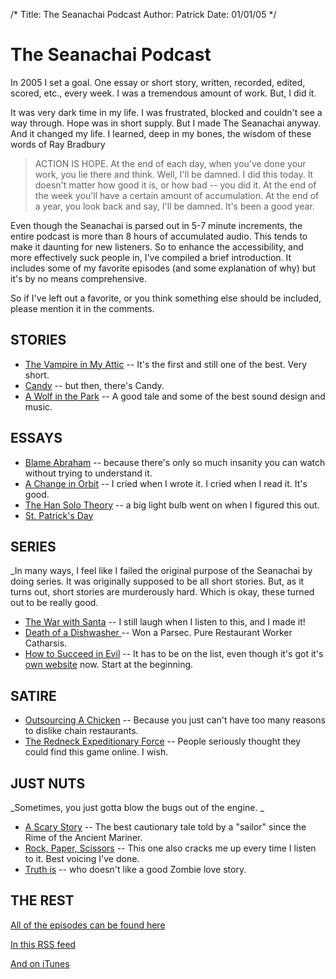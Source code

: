 /*
Title: The Seanachai Podcast
Author: Patrick
Date: 01/01/05
*/

# The Seanachai Podcast

In 2005 I set a goal. One essay or short story, written, recorded, edited, scored, etc., every week. I was a tremendous amount of work. But, I did it. 

It was very dark time in my life. I was frustrated, blocked and couldn't see a way through. Hope was in short supply. But I made The Seanachai anyway. And it changed my life. I learned, deep in my bones, the wisdom of these words of Ray Bradbury

> ACTION IS HOPE. At the end of each day, when you've done your work, you lie there and think. Well, I'll be damned. I did this today. It doesn't matter how good it is, or how bad -- you did it. At the end of the week you'll have a certain amount of accumulation. At the end of a year, you look back and say, I'll be damned. It's been a good year. 

Even though the Seanachai is parsed out in 5-7 minute increments, the entire podcast is more than 8 hours of accumulated audio. This tends to make it daunting for new listeners. So to enhance the accessibility, and more effectively suck people in, I've compiled a brief introduction.  It includes some of my favorite episodes (and some explanation of why) but it's by no means comprehensive.


So if I've left out a favorite, or you think something else should be included, please mention it in the comments.

## STORIES

* [The Vampire in My Attic](http://www.theseanachai.com/2005/01/02/the-vampire-in-the-attic/) -- It's the first and still one of the best. Very short.
* [Candy](http://www.theseanachai.com/2005/02/18/candy/) -- but then, there's Candy.
* [A Wolf in the Park](http://www.theseanachai.com/2005/04/06/a-wolf-in-the-park/) -- A good tale and some of the best sound design and music.

## ESSAYS

* [Blame Abraham](http://www.theseanachai.com/2006/08/02/blame-abraham/) -- because there's only so much insanity you can watch without trying to understand it.
* [A Change in Orbit](http://www.theseanachai.com/2006/05/09/a-change-in-orbit/) -- I cried when I wrote it. I cried when I read it. It's good.
* [The Han Solo Theory](http://www.theseanachai.com/2005/06/17/the-han-solo-theory/) -- a big light bulb went on when I figured this out.
* [St. Patrick's Day ](http://www.theseanachai.com/2005/03/18/happy-st-patricks-day/)

## SERIES

_In many ways, I feel like I failed the original purpose of the Seanachai by doing series. It was originally supposed to be all short stories. But, as it turns out, short stories are murderously hard. Which is okay, these turned out to be really good.

* [The War with Santa](http://www.theseanachai.com/category/podcast/the-war-with-santa/) -- I still laugh when I listen to this, and I made it!
* [Death of a Dishwasher ](http://www.theseanachai.com/category/podcast/death-of-a-dishwasher/)-- Won a Parsec. Pure Restaurant Worker Catharsis.
* [How to Succeed in Evil](http://succeedinevil.com/category/podcast/page/3/) -- It has to be on the list, even though it's got it's [own website](http://www.succeedinevil.com) now. Start at the beginning.

## SATIRE

* [Outsourcing A Chicken](http://www.theseanachai.com/2006/04/22/outsourcing-a-chicken/) -- Because you just can't have too many reasons to dislike chain restaurants.
* [The Redneck Expeditionary Force](http://www.theseanachai.com/2005/10/05/ref/) -- People seriously thought they could find this game online. I wish.

## JUST NUTS

_Sometimes, you just gotta blow the bugs out of the engine. _

* [A Scary Story](http://www.theseanachai.com/2005/08/07/a-scary-story/) -- The best cautionary tale told by a "sailor" since the Rime of the Ancient Mariner.
* [Rock, Paper, Scissors](http://www.theseanachai.com/2006/09/08/rock-paper-scissors/) -- This one also cracks me up every time I listen to it. Best voicing I've done.
* [Truth is](http://www.theseanachai.com/2005/06/26/truth-is/) -- who doesn't like a good Zombie love story.

## THE REST

[All of the episodes can be found here](http://www.theseanachai.com/archives)

[In this RSS feed](http://www.theseanachai.com/feed)

[And on iTunes](http://phobos.apple.com/WebObjects/MZStore.woa/wa/viewPodcast?id=73329421)
